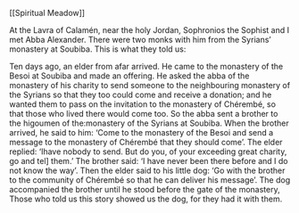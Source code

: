 [[Spiritual Meadow]]
 
At the Lavra of Calamén, near the holy Jordan, Sophronios the Sophist and I met Abba Alexander. There were two monks with him from the Syrians’ monastery at Soubiba. This is what they told us:  
 
Ten days ago, an elder from afar arrived. He came to the monastery of the Besoi at Soubiba and made an offering. He asked the abba of the monastery of his charity to send someone to the neighbouring monastery of the Syrians so that they too could come and receive a donation; and he wanted them to pass on the invitation to the monastery of Chérembé, so that those who lived there would come too. So the abba sent a brother to the higoumen of the:monastery of the Syrians at Soubiba. When the brother arrived, he said to him: ‘Come to the monastery of the Besoi and send a message to the monastery of Chérembé that they should come’. The elder replied: ‘Ihave nobody to send. But do you, of your exceeding great charity, go and tel] them.’ The brother said: ‘I have never been there before and I do not know the way’. Then the elder said to his little dog: ‘Go with the brother to the community of Chérembé so that he can deliver his message’. The dog accompanied the brother until he stood before the gate of the monastery, Those who told us this story showed us the dog, for they had it with them.
